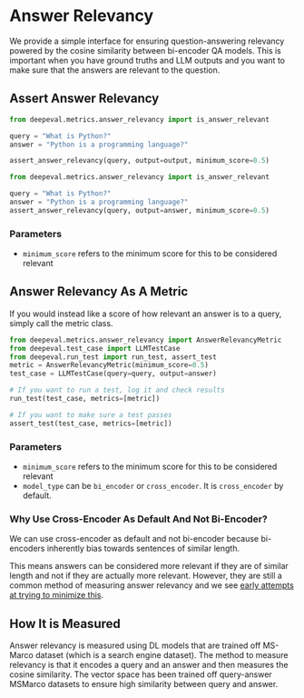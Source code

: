 # Answer Relevancy

We provide a simple interface for ensuring question-answering relevancy powered by the cosine similarity between bi-encoder QA models. This is important when you have ground truths and LLM outputs and you want to make sure that the answers are relevant to the question.

## Assert Answer Relevancy

```python
from deepeval.metrics.answer_relevancy import is_answer_relevant

query = "What is Python?"
answer = "Python is a programming language?"

assert_answer_relevancy(query, output=output, minimum_score=0.5)

```


```python
from deepeval.metrics.answer_relevancy import is_answer_relevant

query = "What is Python?"
answer = "Python is a programming language?"
assert_answer_relevancy(query, output=answer, minimum_score=0.5)
```

### Parameters

- `minimum_score` refers to the minimum score for this to be considered relevant

## Answer Relevancy As A Metric

If you would instead like a score of how relevant an answer is to a query, simply call the metric class.

```python
from deepeval.metrics.answer_relevancy import AnswerRelevancyMetric
from deepeval.test_case import LLMTestCase
from deepeval.run_test import run_test, assert_test
metric = AnswerRelevancyMetric(minimum_score=0.5)
test_case = LLMTestCase(query=query, output=answer)

# If you want to run a test, log it and check results
run_test(test_case, metrics=[metric])

# If you want to make sure a test passes
assert_test(test_case, metrics=[metric])
```

### Parameters

- `minimum_score` refers to the minimum score for this to be considered relevant
- `model_type` can be `bi_encoder` or `cross_encoder`. It is `cross_encoder` by default.

### Why Use Cross-Encoder As Default And Not Bi-Encoder?

We can use cross-encoder as default and not bi-encoder because bi-encoders inherently bias towards sentences of similar length. 

This means answers can be considered more relevant if they are of similar length and not if they are actually more relevant. However, they are still a common method of measuring answer relevancy and we see [early attempts at trying to minimize this](https://www.sbert.net/examples/applications/semantic-search/README.html#symmetric-vs-asymmetric-semantic-search).

## How It is Measured

Answer relevancy is measured using DL models that are trained off MS-Marco dataset (which is a search engine dataset). The method to measure relevancy is that it encodes a query and an answer and then measures the cosine similarity. The vector space has been trained off query-answer MSMarco datasets to ensure high similarity between query and answer.
